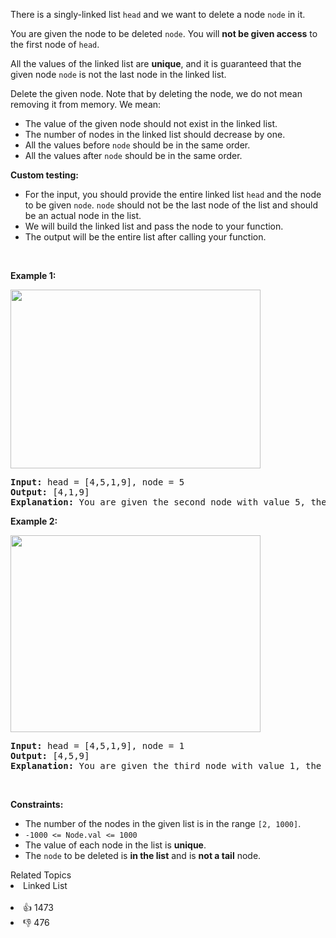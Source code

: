 <p>There is a singly-linked list <code>head</code> and we want to delete a node <code>node</code> in it.</p>

<p>You are given the node to be deleted <code>node</code>. You will <strong>not be given access</strong> to the first node of <code>head</code>.</p>

<p>All the values of the linked list are <strong>unique</strong>, and it is guaranteed that the given node <code>node</code> is not the last node in the linked list.</p>

<p>Delete the given node. Note that by deleting the node, we do not mean removing it from memory. We mean:</p>

<ul> 
 <li>The value of the given node should not exist in the linked list.</li> 
 <li>The number of nodes in the linked list should decrease by one.</li> 
 <li>All the values before <code>node</code> should be in the same order.</li> 
 <li>All the values after <code>node</code> should be in the same order.</li> 
</ul>

<p><strong>Custom testing:</strong></p>

<ul> 
 <li>For the input, you should provide the entire linked list <code>head</code> and the node to be given <code>node</code>. <code>node</code> should not be the last node of the list and should be an actual node in the list.</li> 
 <li>We will build the linked list and pass the node to your function.</li> 
 <li>The output will be the entire list after calling your function.</li> 
</ul>

<p>&nbsp;</p> 
<p><strong class="example">Example 1:</strong></p> 
<img alt="" src="https://assets.leetcode.com/uploads/2020/09/01/node1.jpg" style="width: 400px; height: 286px;" /> 
<pre>
<strong>Input:</strong> head = [4,5,1,9], node = 5
<strong>Output:</strong> [4,1,9]
<strong>Explanation: </strong>You are given the second node with value 5, the linked list should become 4 -&gt; 1 -&gt; 9 after calling your function.
</pre>

<p><strong class="example">Example 2:</strong></p> 
<img alt="" src="https://assets.leetcode.com/uploads/2020/09/01/node2.jpg" style="width: 400px; height: 315px;" /> 
<pre>
<strong>Input:</strong> head = [4,5,1,9], node = 1
<strong>Output:</strong> [4,5,9]
<strong>Explanation: </strong>You are given the third node with value 1, the linked list should become 4 -&gt; 5 -&gt; 9 after calling your function.
</pre>

<p>&nbsp;</p> 
<p><strong>Constraints:</strong></p>

<ul> 
 <li>The number of the nodes in the given list is in the range <code>[2, 1000]</code>.</li> 
 <li><code>-1000 &lt;= Node.val &lt;= 1000</code></li> 
 <li>The value of each node in the list is <strong>unique</strong>.</li> 
 <li>The <code>node</code> to be deleted is <strong>in the list</strong> and is <strong>not a tail</strong> node.</li> 
</ul>

<div><div>Related Topics</div><div><li>Linked List</li></div></div><br><div><li>👍 1473</li><li>👎 476</li></div>